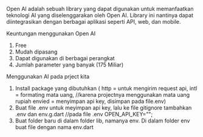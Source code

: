 Open AI adalah sebuah library yang dapat digunakan untuk memanfaatkan teknologi AI yang diselenggarakan oleh Open AI.
Library ini nantinya dapat diintegrasikan dengan berbagai aplikasi seperti API, web, dan mobile.

Keuntungan menggunakan Open AI

1. Free
2. Mudah dipasang
3. Dapat digunakan di berbagai perangkat
4. Jumlah parameter yang banyak (175 Miliar)

Menggunakan AI pada prject kita

1. Install package yang dibutuhkan (
   http = untuk mengirim request api,
   intl = formating mata uang, //karena projectnya menggunakan mata uang rupiah
   envied = menyimpan api key, disimpan pada file.env)
2. Buat file .env untuk meyimpan api key, lalu ke file gitignore tambahkan .env dan env.g.dart
   //pada file .env
   OPEN_API_KEY="";
3. Buat folder baru di dalam folder lib, namanya env. Di dalam folder env buat file dengan nama env.dart

